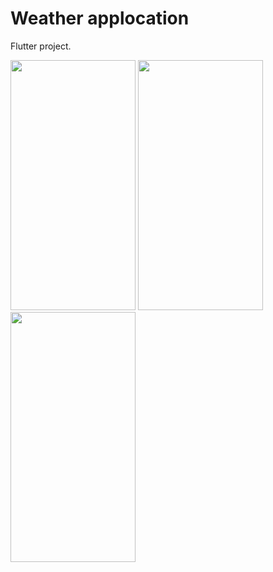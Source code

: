 # Weather applocation

Flutter project.


<img src="https://github.com/noorah94/Weather/assets/100534197/c8f8167e-25ce-4920-9adc-0cd98ece9df2" width="200" height="400">
<img src="https://github.com/noorah94/Weather/assets/100534197/ec25edfa-13ef-4a0b-8fef-2159b09029fd" width="200" height="400">
<img src="https://github.com/noorah94/Weather/assets/100534197/15155865-020f-4a8f-b524-0bc160d00464" width="200" height="400">



